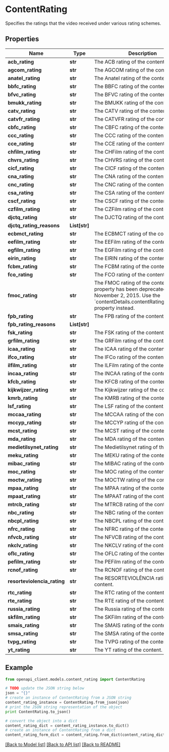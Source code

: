 # ContentRating

Specifies the ratings that the video received under various rating schemes.

## Properties
Name | Type | Description | Notes
------------ | ------------- | ------------- | -------------
**acb_rating** | **str** | The ACB rating of the content. | [optional]
**agcom_rating** | **str** | The AGCOM rating of the content. | [optional]
**anatel_rating** | **str** | The Anatel rating of the content. | [optional]
**bbfc_rating** | **str** | The BBFC rating of the content. | [optional]
**bfvc_rating** | **str** | The BFVC rating of the content. | [optional]
**bmukk_rating** | **str** | The BMUKK rating of the content. | [optional]
**catv_rating** | **str** | The CATV rating of the content. | [optional]
**catvfr_rating** | **str** | The CATVFR rating of the content. | [optional]
**cbfc_rating** | **str** | The CBFC rating of the content. | [optional]
**ccc_rating** | **str** | The CCC rating of the content. | [optional]
**cce_rating** | **str** | The CCE rating of the content. | [optional]
**chfilm_rating** | **str** | The CHFilm rating of the content. | [optional]
**chvrs_rating** | **str** | The CHVRS rating of the content. | [optional]
**cicf_rating** | **str** | The CICF rating of the content. | [optional]
**cna_rating** | **str** | The CNA rating of the content. | [optional]
**cnc_rating** | **str** | The CNC rating of the content. | [optional]
**csa_rating** | **str** | The CSA rating of the content. | [optional]
**cscf_rating** | **str** | The CSCF rating of the content. | [optional]
**czfilm_rating** | **str** | The CZFilm rating of the content. | [optional]
**djctq_rating** | **str** | The DJCTQ rating of the content. | [optional]
**djctq_rating_reasons** | **List[str]** |  | [optional]
**ecbmct_rating** | **str** | The ECBMCT rating of the content. | [optional]
**eefilm_rating** | **str** | The EEFilm rating of the content. | [optional]
**egfilm_rating** | **str** | The EGFilm rating of the content. | [optional]
**eirin_rating** | **str** | The EIRIN rating of the content. | [optional]
**fcbm_rating** | **str** | The FCBM rating of the content. | [optional]
**fco_rating** | **str** | The FCO rating of the content. | [optional]
**fmoc_rating** | **str** | The FMOC rating of the content. This property has been deprecated as of November 2, 2015. Use the &#x60;contentDetails.contentRating.cncRating&#x60; property instead. | [optional]
**fpb_rating** | **str** | The FPB rating of the content. | [optional]
**fpb_rating_reasons** | **List[str]** |  | [optional]
**fsk_rating** | **str** | The FSK rating of the content. | [optional]
**grfilm_rating** | **str** | The GRFilm rating of the content. | [optional]
**icaa_rating** | **str** | The ICAA rating of the content. | [optional]
**ifco_rating** | **str** | The IFCo rating of the content. | [optional]
**ilfilm_rating** | **str** | The ILFilm rating of the content. | [optional]
**incaa_rating** | **str** | The INCAA rating of the content. | [optional]
**kfcb_rating** | **str** | The KFCB rating of the content. | [optional]
**kijkwijzer_rating** | **str** | The Kijkwijzer rating of the content. | [optional]
**kmrb_rating** | **str** | The KMRB rating of the content. | [optional]
**lsf_rating** | **str** | The LSF rating of the content. | [optional]
**mccaa_rating** | **str** | The MCCAA rating of the content. | [optional]
**mccyp_rating** | **str** | The MCCYP rating of the content. | [optional]
**mcst_rating** | **str** | The MCST rating of the content. | [optional]
**mda_rating** | **str** | The MDA rating of the content. | [optional]
**medietilsynet_rating** | **str** | The Medietilsynet rating of the content. | [optional]
**meku_rating** | **str** | The MEKU rating of the content. | [optional]
**mibac_rating** | **str** | The MIBAC rating of the content. | [optional]
**moc_rating** | **str** | The MOC rating of the content. | [optional]
**moctw_rating** | **str** | The MOCTW rating of the content. | [optional]
**mpaa_rating** | **str** | The MPAA rating of the content. | [optional]
**mpaat_rating** | **str** | The MPAAT rating of the content. | [optional]
**mtrcb_rating** | **str** | The MTRCB rating of the content. | [optional]
**nbc_rating** | **str** | The NBC rating of the content. | [optional]
**nbcpl_rating** | **str** | The NBCPL rating of the content. | [optional]
**nfrc_rating** | **str** | The NFRC rating of the content. | [optional]
**nfvcb_rating** | **str** | The NFVCB rating of the content. | [optional]
**nkclv_rating** | **str** | The NKCLV rating of the content. | [optional]
**oflc_rating** | **str** | The OFLC rating of the content. | [optional]
**pefilm_rating** | **str** | The PEFilm rating of the content. | [optional]
**rcnof_rating** | **str** | The RCNOF rating of the content. | [optional]
**resorteviolencia_rating** | **str** | The RESORTEVIOLÊNCIA rating of the content. | [optional]
**rtc_rating** | **str** | The RTC rating of the content. | [optional]
**rte_rating** | **str** | The RTE rating of the content. | [optional]
**russia_rating** | **str** | The Russia rating of the content. | [optional]
**skfilm_rating** | **str** | The SKFilm rating of the content. | [optional]
**smais_rating** | **str** | The SMAIS rating of the content. | [optional]
**smsa_rating** | **str** | The SMSA rating of the content. | [optional]
**tvpg_rating** | **str** | The TVPG rating of the content. | [optional]
**yt_rating** | **str** | The YT rating of the content. | [optional]

## Example

```python
from openapi_client.models.content_rating import ContentRating

# TODO update the JSON string below
json = "{}"
# create an instance of ContentRating from a JSON string
content_rating_instance = ContentRating.from_json(json)
# print the JSON string representation of the object
print ContentRating.to_json()

# convert the object into a dict
content_rating_dict = content_rating_instance.to_dict()
# create an instance of ContentRating from a dict
content_rating_form_dict = content_rating.from_dict(content_rating_dict)
```
[[Back to Model list]](../README.md#documentation-for-models) [[Back to API list]](../README.md#documentation-for-api-endpoints) [[Back to README]](../README.md)

